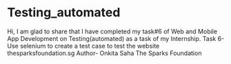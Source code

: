 # Testing_automated
Hi, I am glad to share that I have completed my task#6 of Web and Mobile App Development on Testing(automated) as a task of my Internship. Task 6- Use selenium to create a test case to test the website thesparksfoundation.sg Author- Onkita Saha The​ Sparks Foundation
